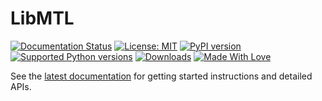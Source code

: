 # LibMTL
[![Documentation Status](https://readthedocs.org/projects/libmtl/badge/?version=latest)](https://libmtl.readthedocs.io/en/latest/?badge=latest) [![License: MIT](https://img.shields.io/badge/License-MIT-blue.svg)](https://github.com/median-research-group/LibMTL/blob/main/LICENSE) [![PyPI version](https://badge.fury.io/py/LibMTL.svg)](https://badge.fury.io/py/LibMTL) [![Supported Python versions](https://img.shields.io/pypi/pyversions/LibMTL.svg?logo=python&logoColor=FFE873)](https://github.com/median-research-group/LibMTL) [![Downloads](https://pepy.tech/badge/libmtl)](https://pepy.tech/project/libmtl) [![Made With Love](https://img.shields.io/badge/Made%20With-Love-orange.svg)](https://github.com/median-research-group/LibMTL)



See the [latest documentation](https://libmtl.readthedocs.io/en/latest/) for getting started instructions and detailed APIs.

